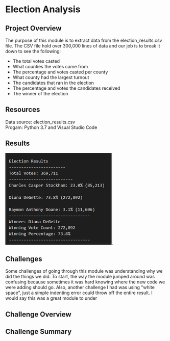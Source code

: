# Election Analysis

## Project Overview
The purpose of this module is to extract data from the election_results.csv file. The CSV file hold over 300,000 lines of data and our job is to break it down to see the following:
* The total votes casted
* What counties the votes came from
* The percentage and votes casted per county
* What county had the largest turnout
* The candidates that ran in the election 
* The percentage and votes the candidates received
* The winner of the election

## Resources
Data source: election_results.csv <br/>
Progam: Python 3.7 and Visual Studio Code

## Results
![winner_screenshot](Resources/winner_screenshot.png).

## Challenges
Some challenges of going through this module was understanding why we did the things we did. To start, the way the module jumped around was confusing because sometimes it was hard knowing where the new code we were adding should go. Also, another challenge I had was using "white space", just a simple indenting error could throw off the entire result. I would say this was a great module to under
## Challenge Overview

## Challenge Summary

